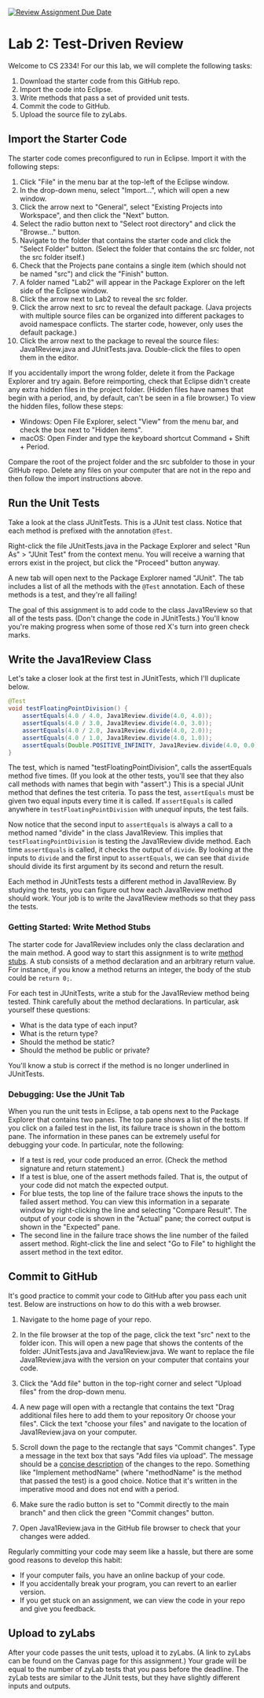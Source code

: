 [![Review Assignment Due Date](https://classroom.github.com/assets/deadline-readme-button-24ddc0f5d75046c5622901739e7c5dd533143b0c8e959d652212380cedb1ea36.svg)](https://classroom.github.com/a/Xlfa_nXN)
# Lab 2: Test-Driven Review


Welcome to CS 2334!
For our this lab, we will complete the following tasks:

1. Download the starter code from this GitHub repo.
2. Import the code into Eclipse.
3. Write methods that pass a set of provided unit tests.
4. Commit the code to GitHub.
5. Upload the source file to zyLabs.

## Import the Starter Code

The starter code comes preconfigured to run in Eclipse.
Import it with the following steps:

1. Click "File" in the menu bar at the top-left of the Eclipse window.
2. In the drop-down menu, select "Import...", which will open a new window.
3. Click the arrow next to "General", select "Existing Projects into Workspace", and then click the "Next" button.
4. Select the radio button next to "Select root directory" and click the "Browse..." button.
5. Navigate to the folder that contains the starter code and click the "Select Folder" button.
(Select the folder that contains the src folder, not the src folder itself.)
6. Check that the Projects pane contains a single item (which should not be named "src") and click the "Finish" button.
7. A folder named "Lab2" will appear in the Package Explorer on the left side of the Eclipse window.
8. Click the arrow next to Lab2 to reveal the src folder.
9. Click the arrow next to src to reveal the default package.
(Java projects with multiple source files can be organized into different packages to avoid namespace conflicts.
The starter code, however, only uses the default package.)
10. Click the arrow next to the package to reveal the source files: Java1Review.java and JUnitTests.java.
Double-click the files to open them in the editor.

If you accidentally import the wrong folder, delete it from the Package Explorer and try again.
Before reimporting, check that Eclipse didn't create any extra hidden files in the project folder.
(Hidden files have names that begin with a period, and, by default, can't be seen in a file browser.)
To view the hidden files, follow these steps:

* Windows: Open File Explorer, select "View" from the menu bar, and check the box next to "Hidden items".
* macOS: Open Finder and type the keyboard shortcut Command + Shift + Period.

Compare the root of the project folder and the src subfolder to those in your GitHub repo.
Delete any files on your computer that are not in the repo and then follow the import instructions above.

## Run the Unit Tests

Take a look at the class JUnitTests.
This is a JUnit test class.
Notice that each method is prefixed with the annotation `@Test`.

Right-click the file JUnitTests.java in the Package Explorer and select "Run As" > "JUnit Test" from the context menu.
You will receive a warning that errors exist in the project, but click the "Proceed" button anyway.

A new tab will open next to the Package Explorer named "JUnit".
The tab includes a list of all the methods with the `@Test` annotation.
Each of these methods is a test, and they're all failing!

The goal of this assignment is to add code to the class Java1Review so that all of the tests pass.
(Don't change the code in JUnitTests.)
You'll know you're making progress when some of those red X's turn into green check marks.

## Write the Java1Review Class

Let's take a closer look at the first test in JUnitTests, which I'll duplicate below.

```java
@Test
void testFloatingPointDivision() {
    assertEquals(4.0 / 4.0, Java1Review.divide(4.0, 4.0));
    assertEquals(4.0 / 3.0, Java1Review.divide(4.0, 3.0));
    assertEquals(4.0 / 2.0, Java1Review.divide(4.0, 2.0));
    assertEquals(4.0 / 1.0, Java1Review.divide(4.0, 1.0));
    assertEquals(Double.POSITIVE_INFINITY, Java1Review.divide(4.0, 0.0));
}
```

The test, which is named "testFloatingPointDivision", calls the assertEquals method five times.
(If you look at the other tests, you'll see that they also call methods with names that begin with "assert".)
This is a special JUnit method that defines the test criteria.
To pass the test, `assertEquals` must be given two equal inputs every time it is called.
If `assertEquals` is called anywhere in `testFloatingPointDivision` with *unequal* inputs, the test fails.

Now notice that the second input to `assertEquals` is always a call to a method named "divide" in the class Java1Review.
This implies that `testFloatingPointDivision` is testing the Java1Review divide method.
Each time `assertEquals` is called, it checks the output of `divide`.
By looking at the inputs to `divide` and the first input to `assertEquals`, we can see that `divide` should divide its first argument by its second and return the result.

Each method in JUnitTests tests a different method in Java1Review.
By studying the tests, you can figure out how each Java1Review method should work.
Your job is to write the Java1Review methods so that they pass the tests.

### Getting Started: Write Method Stubs

The starter code for Java1Review includes only the class declaration and the main method.
A good way to start this assignment is to write [method stubs](https://en.wikipedia.org/wiki/Method_stub).
A stub consists of a method declaration and an arbitrary return value.
For instance, if you know a method returns an integer, the body of the stub could be `return 0;`.

For each test in JUnitTests, write a stub for the Java1Review method being tested.
Think carefully about the method declarations.
In particular, ask yourself these questions:

* What is the data type of each input?
* What is the return type?
* Should the method be static?
* Should the method be public or private?

You'll know a stub is correct if the method is no longer underlined in JUnitTests.

### Debugging: Use the JUnit Tab

When you run the unit tests in Eclipse, a tab opens next to the Package Explorer that contains two panes.
The top pane shows a list of the tests.
If you click on a failed test in the list, its failure trace is shown in the bottom pane.
The information in these panes can be extremely useful for debugging your code.
In particular, note the following:

* If a test is red, your code produced an error.
(Check the method signature and return statement.)
* If a test is blue, one of the assert methods failed.
That is, the output of your code did not match the expected output.
* For blue tests, the top line of the failure trace shows the inputs to the failed assert method.
You can view this information in a separate window by right-clicking the line and selecting "Compare Result".
The output of your code is shown in the "Actual" pane; the correct output is shown in the "Expected" pane.
* The second line in the failure trace shows the line number of the failed assert method.
Right-click the line and select "Go to File" to highlight the assert method in the text editor.

## Commit to GitHub

It's good practice to commit your code to GitHub after you pass each unit test.
Below are instructions on how to do this with a web browser.

1. Navigate to the home page of your repo.

2. In the file browser at the top of the page, click the text "src" next to the folder icon.
This will open a new page that shows the contents of the folder: JUnitTests.java and Java1Review.java.
We want to replace the file Java1Review.java with the version on your computer that contains your code.

3. Click the "Add file" button in the top-right corner and select "Upload files" from the drop-down menu.

4. A new page will open with a rectangle that contains the text "Drag additional files here to add them to your repository Or choose your files".
Click the text "choose your files" and navigate to the location of Java1Review.java on your computer.

5. Scroll down the page to the rectangle that says "Commit changes".
Type a message in the text box that says "Add files via upload".
The message should be a [concise description](https://chris.beams.io/posts/git-commit/) of the changes to the repo.
Something like "Implement methodName" (where "methodName" is the method that passed the test) is a good choice.
Notice that it's written in the imperative mood and does not end with a period.

6. Make sure the radio button is set to "Commit directly to the main branch" and then click the green "Commit changes" button.

7. Open Java1Review.java in the GitHub file browser to check that your changes were added.

Regularly committing your code may seem like a hassle, but there are some good reasons to develop this habit:

* If your computer fails, you have an online backup of your code.
* If you accidentally break your program, you can revert to an earlier version.
* If you get stuck on an assignment, we can view the code in your repo and give you feedback.

## Upload to zyLabs

After your code passes the unit tests, upload it to zyLabs.
(A link to zyLabs can be found on the Canvas page for this assignment.)
Your grade will be equal to the number of zyLab tests that you pass before the deadline.
The zyLab tests are similar to the JUnit tests, but they have slightly different inputs and outputs.
